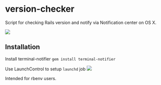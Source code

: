 # version-checker
Script for checking Rails version and notify via Notification center on OS X.

![](http://i.imgur.com/cRROcUX.png)

## Installation
Install terminal-notifier
`gem install terminal-notifier`

Use LaunchControl to setup `launchd` job
![](http://i.imgur.com/D58Fp1e.png)

Intended for rbenv users.
